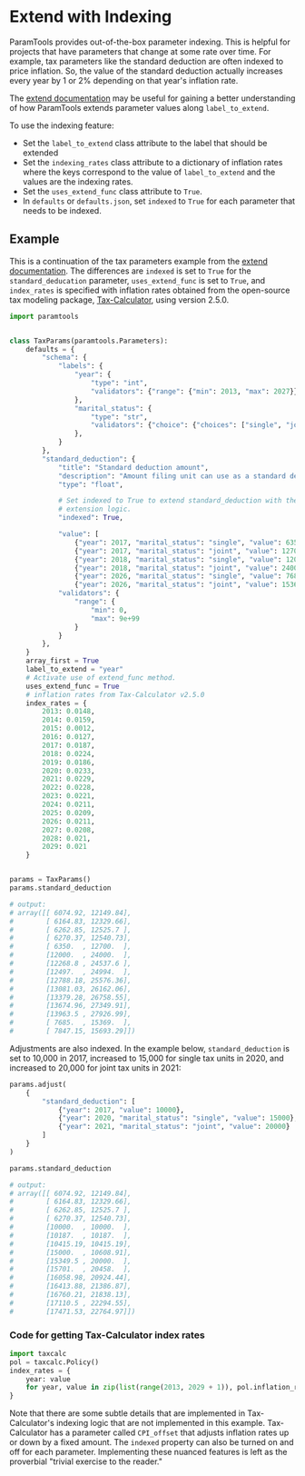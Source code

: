 # Extend with Indexing

ParamTools provides out-of-the-box parameter indexing. This is helpful for projects that have parameters that change at some rate over time. For example, tax parameters like the standard deduction are often indexed to price inflation. So, the value of the standard deduction actually increases every year by 1 or 2% depending on that year's inflation rate.

The [extend documentation](/api/extend/) may be useful for gaining a better understanding of how ParamTools extends parameter values along `label_to_extend`.

To use the indexing feature:

 - Set the `label_to_extend` class attribute to the label that should be extended
 - Set the `indexing_rates` class attribute to a dictionary of inflation rates where the keys correspond to the value of `label_to_extend` and the values are the indexing rates.
 - Set the `uses_extend_func` class attribute to `True`.
 - In `defaults` or `defaults.json`, set `indexed` to `True` for each parameter that needs to be indexed.

## Example

This is a continuation of the tax parameters example from the [extend documentation](/api/extend/). The differences are `indexed` is set to `True` for the `standard_deducation` parameter, `uses_extend_func` is set to `True`, and `index_rates` is specified with inflation rates obtained from the open-source tax modeling package, [Tax-Calculator](https://github.com/PSLmodels/Tax-Calculator/), using version 2.5.0.

```python
import paramtools


class TaxParams(paramtools.Parameters):
    defaults = {
        "schema": {
            "labels": {
                "year": {
                    "type": "int",
                    "validators": {"range": {"min": 2013, "max": 2027}}
                },
                "marital_status": {
                    "type": "str",
                    "validators": {"choice": {"choices": ["single", "joint"]}}
                },
            }
        },
        "standard_deduction": {
            "title": "Standard deduction amount",
            "description": "Amount filing unit can use as a standard deduction.",
            "type": "float",

            # Set indexed to True to extend standard_deduction with the built-in
            # extension logic.
            "indexed": True,

            "value": [
                {"year": 2017, "marital_status": "single", "value": 6350},
                {"year": 2017, "marital_status": "joint", "value": 12700},
                {"year": 2018, "marital_status": "single", "value": 12000},
                {"year": 2018, "marital_status": "joint", "value": 24000},
                {"year": 2026, "marital_status": "single", "value": 7685},
                {"year": 2026, "marital_status": "joint", "value": 15369}],
            "validators": {
                "range": {
                    "min": 0,
                    "max": 9e+99
                }
            }
        },
    }
    array_first = True
    label_to_extend = "year"
    # Activate use of extend_func method.
    uses_extend_func = True
    # inflation rates from Tax-Calculator v2.5.0
    index_rates = {
        2013: 0.0148,
        2014: 0.0159,
        2015: 0.0012,
        2016: 0.0127,
        2017: 0.0187,
        2018: 0.0224,
        2019: 0.0186,
        2020: 0.0233,
        2021: 0.0229,
        2022: 0.0228,
        2023: 0.0221,
        2024: 0.0211,
        2025: 0.0209,
        2026: 0.0211,
        2027: 0.0208,
        2028: 0.021,
        2029: 0.021
    }


params = TaxParams()
params.standard_deduction

# output:
# array([[ 6074.92, 12149.84],
#        [ 6164.83, 12329.66],
#        [ 6262.85, 12525.7 ],
#        [ 6270.37, 12540.73],
#        [ 6350.  , 12700.  ],
#        [12000.  , 24000.  ],
#        [12268.8 , 24537.6 ],
#        [12497.  , 24994.  ],
#        [12788.18, 25576.36],
#        [13081.03, 26162.06],
#        [13379.28, 26758.55],
#        [13674.96, 27349.91],
#        [13963.5 , 27926.99],
#        [ 7685.  , 15369.  ],
#        [ 7847.15, 15693.29]])
```

Adjustments are also indexed. In the example below, `standard_deduction` is set to 10,000 in 2017, increased to 15,000 for single tax units in 2020, and increased to 20,000 for joint tax units in 2021:

```python
params.adjust(
    {
        "standard_deduction": [
            {"year": 2017, "value": 10000},
            {"year": 2020, "marital_status": "single", "value": 15000},
            {"year": 2021, "marital_status": "joint", "value": 20000}
        ]
    }
)

params.standard_deduction

# output:
# array([[ 6074.92, 12149.84],
#        [ 6164.83, 12329.66],
#        [ 6262.85, 12525.7 ],
#        [ 6270.37, 12540.73],
#        [10000.  , 10000.  ],
#        [10187.  , 10187.  ],
#        [10415.19, 10415.19],
#        [15000.  , 10608.91],
#        [15349.5 , 20000.  ],
#        [15701.  , 20458.  ],
#        [16058.98, 20924.44],
#        [16413.88, 21386.87],
#        [16760.21, 21838.13],
#        [17110.5 , 22294.55],
#        [17471.53, 22764.97]])

```


### Code for getting Tax-Calculator index rates

```python
import taxcalc
pol = taxcalc.Policy()
index_rates = {
    year: value
    for year, value in zip(list(range(2013, 2029 + 1)), pol.inflation_rates())
}

```

Note that there are some subtle details that are implemented in Tax-Calculator's indexing logic that are not implemented in this example. Tax-Calculator has a parameter called `CPI_offset` that adjusts inflation rates up or down by a fixed amount. The `indexed` property can also be turned on and off for each parameter. Implementing these nuanced features is left as the proverbial "trivial exercise to the reader."
